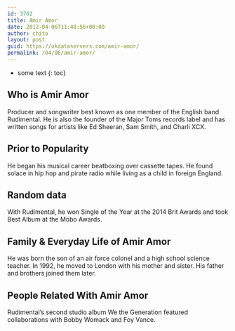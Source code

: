 ```yaml
---
id: 3762
title: Amir Amor
date: 2012-04-06T11:48:56+00:00
author: chito
layout: post
guid: https://ukdataservers.com/amir-amor/
permalink: /04/06/amir-amor/
---
```


* some text
{: toc}
          
          
## Who is  Amir Amor
                  
                  
                  
Producer and songwriter best known as one member of the English band Rudimental. He is also the founder of the Major Toms records label and has written songs for artists like Ed Sheeran, Sam Smith, and Charli XCX.
                  
                
                
                
## Prior to Popularity 
                  
                  
                  
He began his musical career beatboxing over cassette tapes. He found solace in hip hop and pirate radio while living as a child in foreign England.
                  
                
                
                
## Random data 
                  
                  
                  
With Rudimental, he won Single of the Year at the 2014 Brit Awards and took Best Album at the Mobo Awards.
                  
                
                
                
## Family & Everyday Life of Amir Amor
                  
                  
                  
He was born the son of an air force colonel and a high school science teacher. In 1992, he moved to London with his mother and sister. His father and brothers joined them later.
                  
                
                
                
## People Related With  Amir Amor
                  
                  
                  
Rudimental&#8217;s second studio album We the Generation featured collaborations with Bobby Womack and Foy Vance.
                  
                
              
            
          
          
          
    
    
  
